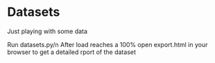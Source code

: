 # Datasets
Just playing with some data

Run datasets.py/n
After load reaches a 100% open export.html in your browser to get a detailed rport of the dataset
